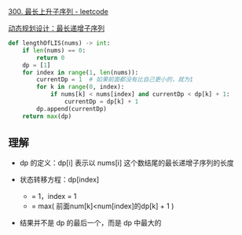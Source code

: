 [300. 最长上升子序列 - leetcode](https://leetcode-cn.com/problems/longest-increasing-subsequence/)

[动态规划设计：最长递增子序列](https://labuladong.gitbook.io/algo/dong-tai-gui-hua-xi-lie/dong-tai-gui-hua-she-ji-zui-chang-di-zeng-zi-xu-lie)

```python
def lengthOfLIS(nums) -> int:
	if len(nums) == 0:
		return 0
	dp = [1]
	for index in range(1, len(nums)):
		currentDp = 1  # 如果前面都没有比自己更小的，就为1
		for k in range(0, index):
			if nums[k] < nums[index] and currentDp < dp[k] + 1:
				currentDp = dp[k] + 1
		dp.append(currentDp)
	return max(dp)
```

## 理解

- dp 的定义：dp[i] 表示以 nums[i] 这个数结尾的最长递增子序列的长度

- 状态转移方程：dp[index]
  - = 1，index = 1
  - = max( 前面num[k]<num[index]的dp[k] + 1 )

- 结果并不是 dp 的最后一个，而是 dp 中最大的
